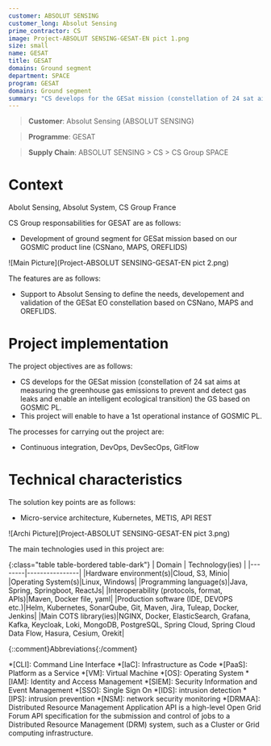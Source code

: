 ```yaml
---
customer: ABSOLUT SENSING
customer_long: Absolut Sensing
prime_contractor: CS
image: Project-ABSOLUT SENSING-GESAT-EN pict 1.png
size: small
name: GESAT
title: GESAT
domains: Ground segment
department: SPACE
program: GESAT
domains: Ground segment
summary: "CS develops for the GESat mission (constellation of 24 sat aims at measuring the greenhouse gas emissions to prevent and detect gas leaks and enable an intelligent ecological transition) the GS based on GOSMIC PL. This project will enable to have a 1st operational instance of GOSMIC PL."
---
```


> __Customer__\: Absolut Sensing (ABSOLUT SENSING)

> __Programme__\: GESAT

> __Supply Chain__\: ABSOLUT SENSING > CS >  CS Group SPACE


# Context

Abolut Sensing, Absolut System, CS Group France

CS Group responsabilities for GESAT are as follows:
* Development of ground segment for GESat mission based on our GOSMIC product line (CSNano, MAPS, OREFLIDS)

![Main Picture](Project-ABSOLUT SENSING-GESAT-EN pict 2.png)

The features are as follows:
* Support to Absolut Sensing to define the needs, developement and validation of the GESat EO constellation based on CSNano, MAPS and OREFLIDS.

# Project implementation

The project objectives are as follows:
* CS develops for the GESat mission (constellation of 24 sat aims at measuring the greenhouse gas emissions to prevent and detect gas leaks and enable an intelligent ecological transition) the GS based on GOSMIC PL.
* This project will enable to have a 1st operational instance of GOSMIC PL.

The processes for carrying out the project are:
* Continuous integration, DevOps, DevSecOps, GitFlow

# Technical characteristics

The solution key points are as follows:
* Micro-service architecture, Kubernetes, METIS, API REST

![Archi Picture](Project-ABSOLUT SENSING-GESAT-EN pict 3.png)

The main technologies used in this project are:

{:class="table table-bordered table-dark"}
| Domain | Technology(ies) |
|--------|----------------|
|Hardware environment(s)|Cloud, S3, Minio|
|Operating System(s)|Linux, Windows|
|Programming language(s)|Java, Spring, Springboot, ReactJs|
|Interoperability (protocols, format, APIs)|Maven, Docker file, yaml|
|Production software (IDE, DEVOPS etc.)|Helm, Kubernetes, SonarQube, Git, Maven, Jira, Tuleap, Docker, Jenkins|
|Main COTS library(ies)|NGINX, Docker, ElasticSearch, Grafana, Kafka, Keycloak, Loki, MongoDB, PostgreSQL, Spring Cloud, Spring Cloud Data Flow, Hasura, Cesium, Orekit|



{::comment}Abbreviations{:/comment}

*[CLI]: Command Line Interface
*[IaC]: Infrastructure as Code
*[PaaS]: Platform as a Service
*[VM]: Virtual Machine
*[OS]: Operating System
*[IAM]: Identity and Access Management
*[SIEM]: Security Information and Event Management
*[SSO]: Single Sign On
*[IDS]: intrusion detection
*[IPS]: intrusion prevention
*[NSM]: network security monitoring
*[DRMAA]: Distributed Resource Management Application API is a high-level Open Grid Forum API specification for the submission and control of jobs to a Distributed Resource Management (DRM) system, such as a Cluster or Grid computing infrastructure.
